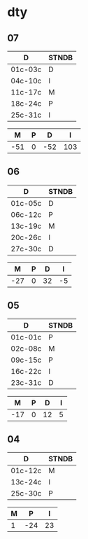 # dty

## 07

| D       | STNDB  |
| ------- | -- |
| 01c-03c | D  |
| 04c-10c | I  |
| 11c-17c | M  |
| 18c-24c | P  |
| 25c-31c | I  |

| **M** | **P**  | **D** | **I** |
| --- | --- | --- | --- |
| -51 |   0 |  -52 |  103 |

## 06

| D       | STNDB  |
| ------- | -- |
| 01c-05c | D  |
| 06c-12c | P  |
| 13c-19c | M  |
| 20c-26c | I  |
| 27c-30c | D  |

| **M** | **P**  | **D** | **I** |
| --- | --- | --- | --- |
| -27 |   0 |  32 |  -5 |

## 05

| D       | STNDB |
| ------- | -- |
| 01c-01c | P  |
| 02c-08c | M  |
| 09c-15c | P  |
| 16c-22c | I  |
| 23c-31c | D  |

| **M** | **P**  | **D** | **I** |
| --- | --- | --- | --- |
| -17 |   0 |  12 |   5 |

## 04

| D       | STNDB |
| ------- | -- |
| 01c-12c | M  |
| 13c-24c | I  |
| 25c-30c | P  |

| **M**  | **P**  | **I**  |
|  ---  | --- |   ---  |
|  1  |  -24  |  23  |
